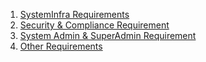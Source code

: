 1. [SystemInfra Requirements](/Requirements/SystemInfraRequirements.md)
2. [Security & Compliance Requirement](/Requirements/Security&ComplianceRequirement.md)
3. [System Admin & SuperAdmin Requirement](/Requirements/SystemAdmin&SuperAdminRequirement.md)
4. [Other Requirements](/Requirements/OtherRequirements.md)